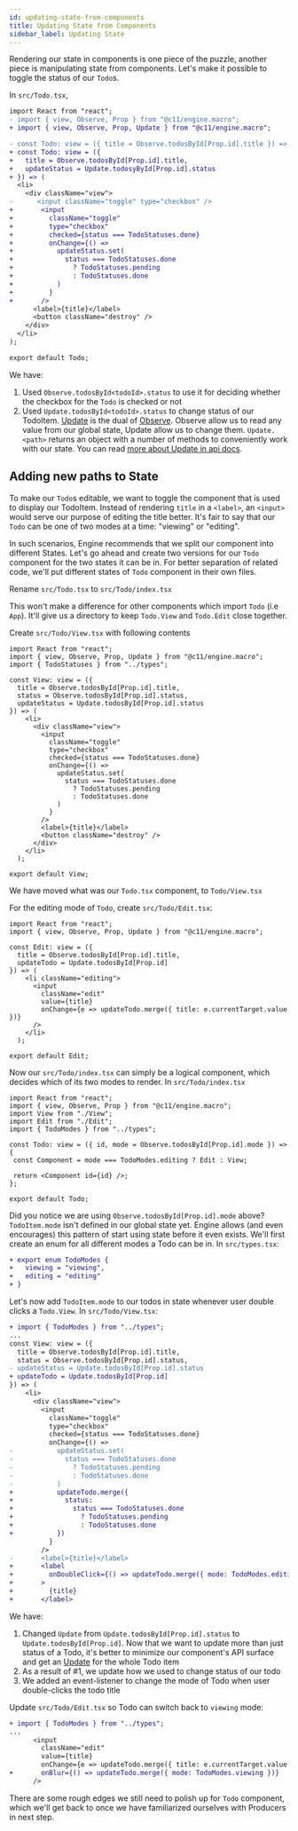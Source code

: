```yaml
---
id: updating-state-from-components
title: Updating State from Components
sidebar_label: Updating State
---
```


Rendering our state in components is one piece of the puzzle, another piece is
manipulating state from components. Let's make it possible to toggle the status
of our `Todo`s.

In `src/Todo.tsx`,

```diff
import React from "react";
- import { view, Observe, Prop } from "@c11/engine.macro";
+ import { view, Observe, Prop, Update } from "@c11/engine.macro";

- const Todo: view = ({ title = Observe.todosById[Prop.id].title }) => (
+ const Todo: view = ({
+   title = Observe.todosById[Prop.id].title,
+   updateStatus = Update.todosyById[Prop.id].status
+ }) => (
  <li>
    <div className="view">
-      <input className="toggle" type="checkbox" />
+       <input
+         className="toggle"
+         type="checkbox"
+         checked={status === TodoStatuses.done}
+         onChange={() =>
+           updateStatus.set(
+             status === TodoStatuses.done
+               ? TodoStatuses.pending
+               : TodoStatuses.done
+           )
+         }
+       />
      <label>{title}</label>
      <button className="destroy" />
    </div>
  </li>
);

export default Todo;
```

We have:
1. Used `Observe.todosById<todoId>.status` to use it for deciding whether the
   checkbox for the `Todo` is checked or not
2. Used `Update.todosById<todoId>.status` to change status of our TodoItem.
   [Update](/docs/api/update) is the dual of [Observe](/docs/api/observe).
   Observe allow us to read any value from our global state, Update allow us to
   change them. `Update.<path>` returns an object with a number of methods to
   conveniently work with our state. You can read [more about Update in api
   docs](/docs/api/update).

## Adding new paths to State

To make our `Todo`s editable, we want to toggle the component that is used to
display our TodoItem. Instead of rendering `title` in a `<label>`, an `<input>`
would serve our purpose of editing the title better. It's fair to say that our
`Todo` can be one of two modes at a time: "viewing" or "editing".

In such scenarios, Engine recommends that we split our component into different
States. Let's go ahead and create two versions for our `Todo` component for the
two states it can be in. For better separation of related code, we'll put
different states of `Todo` component in their own files.

Rename `src/Todo.tsx` to `src/Todo/index.tsx`

This won't make a difference for other components which import `Todo` (i.e
`App`). It'll give us a directory to keep `Todo.View` and `Todo.Edit` close
together.

Create `src/Todo/View.tsx` with following contents
```tsx
import React from "react";
import { view, Observe, Prop, Update } from "@c11/engine.macro";
import { TodoStatuses } from "../types";

const View: view = ({
  title = Observe.todosById[Prop.id].title,
  status = Observe.todosById[Prop.id].status,
  updateStatus = Update.todosById[Prop.id].status
}) => (
    <li>
      <div className="view">
        <input
          className="toggle"
          type="checkbox"
          checked={status === TodoStatuses.done}
          onChange={() =>
            updateStatus.set(
              status === TodoStatuses.done
                ? TodoStatuses.pending
                : TodoStatuses.done
            )
          }
        />
        <label>{title}</label>
        <button className="destroy" />
      </div>
    </li>
  );

export default View;
```

We have moved what was our `Todo.tsx` component, to `Todo/View.tsx`

For the editing mode of `Todo`, create `src/Todo/Edit.tsx`:
```tsx
import React from "react";
import { view, Observe, Prop, Update } from "@c11/engine.macro";

const Edit: view = ({
  title = Observe.todosById[Prop.id].title,
  updateTodo = Update.todosById[Prop.id]
}) => (
    <li className="editing">
      <input
        className="edit"
        value={title}
        onChange={e => updateTodo.merge({ title: e.currentTarget.value })}
      />
    </li>
  );

export default Edit;
```

Now our `src/Todo/index.tsx` can simply be a logical component, which decides which
of its two modes to render. In `src/Todo/index.tsx`

 ```tsx
import React from "react";
import { view, Observe, Prop } from "@c11/engine.macro";
import View from "./View";
import Edit from "./Edit";
import { TodoModes } from "../types";

const Todo: view = ({ id, mode = Observe.todosById[Prop.id].mode }) => {
  const Component = mode === TodoModes.editing ? Edit : View;

  return <Component id={id} />;
};

export default Todo;
```

Did you notice we are using `Observe.todosById[Prop.id].mode` above?
`TodoItem.mode` isn't defined in our global state yet. Engine allows (and even
encourages) this pattern of start using state before it even exists. We'll first
create an enum for all different modes a Todo can be in. In `src/types.tsx`:

```diff
+ export enum TodoModes {
+   viewing = "viewing",
+   editing = "editing"
+ }
```

Let's now add `TodoItem.mode` to our todos in state whenever user double clicks
a `Todo.View`. In `src/Todo/View.tsx`:

```diff
+ import { TodoModes } from "../types";
...
const View: view = ({
  title = Observe.todosById[Prop.id].title,
  status = Observe.todosById[Prop.id].status,
- updateStatus = Update.todosById[Prop.id].status
+ updateTodo = Update.todosById[Prop.id]
}) => (
    <li>
      <div className="view">
        <input
          className="toggle"
          type="checkbox"
          checked={status === TodoStatuses.done}
          onChange={() =>
-           updateStatus.set(
-             status === TodoStatuses.done
-               ? TodoStatuses.pending
-               : TodoStatuses.done
-           )
+           updateTodo.merge({
+             status:
+               status === TodoStatuses.done
+                 ? TodoStatuses.pending
+                 : TodoStatuses.done
+           })
          }
        />
-       <label>{title}</label>
+       <label
+         onDoubleClick={() => updateTodo.merge({ mode: TodoModes.editing })}
+       >
+         {title}
+       </label>
```

We have:
1. Changed `Update` from `Update.todosById[Prop.id].status` to
   `Update.todosById[Prop.id]`. Now that we want to update more than just status
   of a Todo, it's better to minimize our component's API surface and get an
   [Update](/docs/api/update) for the whole Todo item
2. As a result of #1, we update how we used to change status of our todo
3. We added an event-listener to change the mode of Todo when user double-clicks
   the todo title

Update `src/Todo/Edit.tsx` so Todo can switch back to `viewing` mode:

```diff
+ import { TodoModes } from "../types";
...
      <input
        className="edit"
        value={title}
        onChange={e => updateTodo.merge({ title: e.currentTarget.value })}
+       onBlur={() => updateTodo.merge({ mode: TodoModes.viewing })}
      />
```

There are some rough edges we still need to polish up for `Todo` component,
which we'll get back to once we have familiarized ourselves with Producers in
next step.
